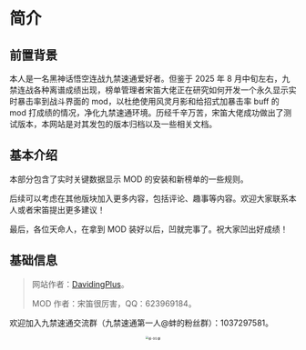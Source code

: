 # 简介

## 前置背景

本人是一名黑神话悟空连战九禁速通爱好者。但鉴于 2025 年 8 月中旬左右，九禁连战各种离谱成绩出现，榜单管理者宋笛大佬正在研究如何开发一个永久显示实时暴击率到战斗界面的 mod，以杜绝使用风灵月影和给招式加暴击率 buff 的 mod 打成绩的情况，净化九禁速通环境。历经千辛万苦，宋笛大佬成功做出了测试版本，本网站是对其发包的版本归档以及一些相关文档。

## 基本介绍

本部分包含了实时关键数据显示 MOD 的安装和新榜单的一些规则。

后续可以考虑在其他版块加入更多内容，包括评论、趣事等内容。欢迎大家联系本人或者宋笛提出更多建议！

最后，各位天命人，在拿到 MOD 装好以后，凹就完事了。祝大家凹出好成绩！

## 基础信息

> 网站作者：[DavidingPlus](https://davidingplus.cn)。
>
> MOD 作者：宋笛很厉害，QQ：623969184。

欢迎加入九禁速通交流群（九禁速通第一人@蚌的粉丝群）：1037297581。

<center><img src="https://image.davidingplus.cn/images/2025/08/27/蚌-QQ%20群.jpg" alt="蚌-QQ 群" style="zoom:35%;" /></center>

